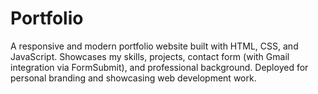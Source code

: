 # Portfolio
A responsive and modern portfolio website built with HTML, CSS, and JavaScript. Showcases my skills, projects, contact form (with Gmail integration via FormSubmit), and professional background. Deployed for personal branding and showcasing web development work.
